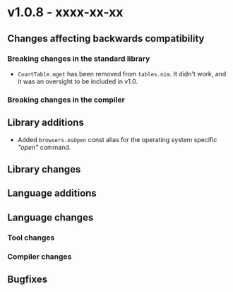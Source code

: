 # v1.0.8 - xxxx-xx-xx


## Changes affecting backwards compatibility



### Breaking changes in the standard library

- `CountTable.mget` has been removed from `tables.nim`. It didn't work, and it
  was an oversight to be included in v1.0.



### Breaking changes in the compiler



## Library additions

- Added `browsers.osOpen` const alias for the operating system specific *"open"* command.


## Library changes



## Language additions



## Language changes



### Tool changes



### Compiler changes




## Bugfixes
